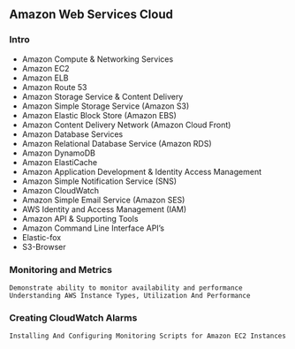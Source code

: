 ## Amazon Web Services Cloud 

### Intro

* Amazon Compute & Networking Services
* Amazon EC2
* Amazon ELB
* Amazon Route 53
* Amazon Storage Service & Content Delivery
* Amazon Simple Storage Service (Amazon S3)
* Amazon Elastic Block Store (Amazon EBS)
* Amazon Content Delivery Network (Amazon Cloud Front)
* Amazon Database Services
* Amazon Relational Database Service (Amazon RDS)
* Amazon DynamoDB
* Amazon ElastiCache
* Amazon Application Development & Identity Access Management
* Amazon Simple Notification Service (SNS)
* Amazon CloudWatch
* Amazon Simple Email Service (Amazon SES)
* AWS Identity and Access Management (IAM)
* Amazon API & Supporting Tools
* Amazon Command Line Interface API’s
* Elastic-fox
* S3-Browser

### Monitoring and Metrics
```
Demonstrate ability to monitor availability and performance
Understanding AWS Instance Types, Utilization And Performance
```

### Creating CloudWatch Alarms
```
Installing And Configuring Monitoring Scripts for Amazon EC2 Instances
```
